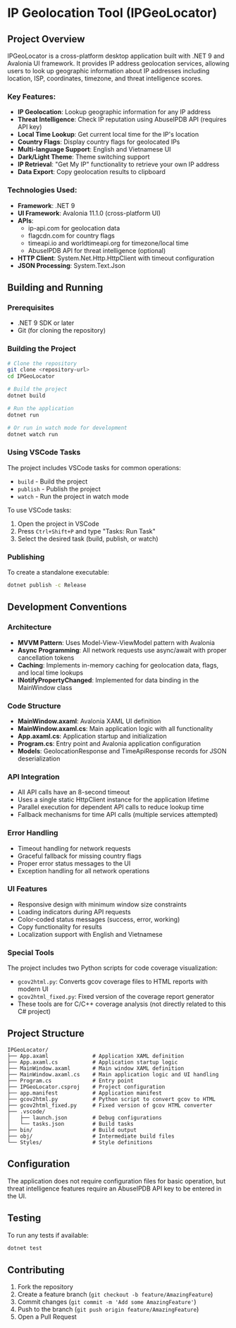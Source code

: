 # IP Geolocation Tool (IPGeoLocator)

## Project Overview

IPGeoLocator is a cross-platform desktop application built with .NET 9 and Avalonia UI framework. It provides IP address geolocation services, allowing users to look up geographic information about IP addresses including location, ISP, coordinates, timezone, and threat intelligence scores.

### Key Features:
- **IP Geolocation**: Lookup geographic information for any IP address
- **Threat Intelligence**: Check IP reputation using AbuseIPDB API (requires API key)
- **Local Time Lookup**: Get current local time for the IP's location
- **Country Flags**: Display country flags for geolocated IPs
- **Multi-language Support**: English and Vietnamese UI
- **Dark/Light Theme**: Theme switching support
- **IP Retrieval**: "Get My IP" functionality to retrieve your own IP address
- **Data Export**: Copy geolocation results to clipboard

### Technologies Used:
- **Framework**: .NET 9
- **UI Framework**: Avalonia 11.1.0 (cross-platform UI)
- **APIs**:
  - ip-api.com for geolocation data
  - flagcdn.com for country flags
  - timeapi.io and worldtimeapi.org for timezone/local time
  - AbuseIPDB API for threat intelligence (optional)
- **HTTP Client**: System.Net.Http.HttpClient with timeout configuration
- **JSON Processing**: System.Text.Json

## Building and Running

### Prerequisites
- .NET 9 SDK or later
- Git (for cloning the repository)

### Building the Project
```bash
# Clone the repository
git clone <repository-url>
cd IPGeoLocator

# Build the project
dotnet build

# Run the application
dotnet run

# Or run in watch mode for development
dotnet watch run
```

### Using VSCode Tasks
The project includes VSCode tasks for common operations:
- `build` - Build the project
- `publish` - Publish the project
- `watch` - Run the project in watch mode

To use VSCode tasks:
1. Open the project in VSCode
2. Press `Ctrl+Shift+P` and type "Tasks: Run Task"
3. Select the desired task (build, publish, or watch)

### Publishing
To create a standalone executable:
```bash
dotnet publish -c Release
```

## Development Conventions

### Architecture
- **MVVM Pattern**: Uses Model-View-ViewModel pattern with Avalonia
- **Async Programming**: All network requests use async/await with proper cancellation tokens
- **Caching**: Implements in-memory caching for geolocation data, flags, and local time lookups
- **INotifyPropertyChanged**: Implemented for data binding in the MainWindow class

### Code Structure
- **MainWindow.axaml**: Avalonia XAML UI definition
- **MainWindow.axaml.cs**: Main application logic with all functionality
- **App.axaml.cs**: Application startup and initialization
- **Program.cs**: Entry point and Avalonia application configuration
- **Models**: GeolocationResponse and TimeApiResponse records for JSON deserialization

### API Integration
- All API calls have an 8-second timeout
- Uses a single static HttpClient instance for the application lifetime
- Parallel execution for dependent API calls to reduce lookup time
- Fallback mechanisms for time API calls (multiple services attempted)

### Error Handling
- Timeout handling for network requests
- Graceful fallback for missing country flags
- Proper error status messages to the UI
- Exception handling for all network operations

### UI Features
- Responsive design with minimum window size constraints
- Loading indicators during API requests
- Color-coded status messages (success, error, working)
- Copy functionality for results
- Localization support with English and Vietnamese

### Special Tools
The project includes two Python scripts for code coverage visualization:
- `gcov2html.py`: Converts gcov coverage files to HTML reports with modern UI
- `gcov2html_fixed.py`: Fixed version of the coverage report generator
- These tools are for C/C++ coverage analysis (not directly related to this C# project)

## Project Structure
```
IPGeoLocator/
├── App.axaml              # Application XAML definition
├── App.axaml.cs           # Application startup logic
├── MainWindow.axaml       # Main window XAML definition
├── MainWindow.axaml.cs    # Main application logic and UI handling
├── Program.cs             # Entry point
├── IPGeoLocator.csproj    # Project configuration
├── app.manifest           # Application manifest
├── gcov2html.py           # Python script to convert gcov to HTML
├── gcov2html_fixed.py     # Fixed version of gcov HTML converter
├── .vscode/
│   ├── launch.json        # Debug configurations
│   └── tasks.json         # Build tasks
├── bin/                   # Build output
├── obj/                   # Intermediate build files
└── Styles/                # Style definitions
```

## Configuration
The application does not require configuration files for basic operation, but threat intelligence features require an AbuseIPDB API key to be entered in the UI.

## Testing
To run any tests if available:
```bash
dotnet test
```

## Contributing
1. Fork the repository
2. Create a feature branch (`git checkout -b feature/AmazingFeature`)
3. Commit changes (`git commit -m 'Add some AmazingFeature'`)
4. Push to the branch (`git push origin feature/AmazingFeature`)
5. Open a Pull Request